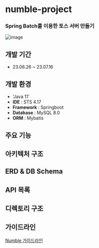 # numble-project
### Spring Batch를 이용한 토스 서버 만들기
![image](https://github.com/eunjin3481/numble-project/assets/111435676/63f98665-d91f-436c-8890-4d807266d5eb)
## 개발 기간
* 23.06.26 ~ 23.07.16
## 개발 환경
- 'Java 11'
- **IDE** : STS 4.17
- **Framework** : Springboot
- **Database** : MySQL 8.0
- **ORM** : Mybatis
## 주요 기능

## 아키텍처 구조

## ERD & DB Schema

## API 목록

## 디렉토리 구조

## 가이드라인
<a href="https://thoughtful-arch-8c2.notion.site/Spring-Batch-42f2941e59d3428fbeded94587cca5ab"> Numble 가이드라인</a>
